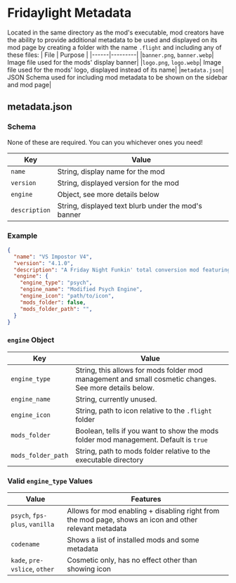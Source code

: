 # Fridaylight Metadata
Located in the same directory as the mod's executable, mod creators have the ability to provide additional metadata to be used and displayed on its mod page by creating a folder with the name `.flight` and including any of these files:
| File | Purpose |
|------|---------|
|`banner.png`, `banner.webp`| Image file used for the mods' display banner|
|`logo.png`, `logo.webp`| Image file used for the mods' logo, displayed instead of its name|
|`metadata.json`| JSON Schema used for including mod metadata to be shown on the sidebar and mod page|

## metadata.json

### Schema

None of these are required. You can you whichever ones you need!

| Key | Value |
|-----|-------|
|`name`| String, display name for the mod|
|`version`| String, displayed version for the mod |
|`engine`| Object, see more details below |
|`description`| String, displayed text blurb under the mod's banner |

### Example 
```json
{
  "name": "VS Impostor V4",
  "version": "4.1.0",
  "description": "A Friday Night Funkin' total conversion mod featuring 62 brand new songs spread out across 12 weeks..",
  "engine": {
    "engine_type": "psych",
    "engine_name": "Modified Psych Engine",
    "engine_icon": "path/to/icon",
    "mods_folder": false,
    "mods_folder_path": "",
  }
}
```

### `engine` Object

| Key | Value |
|-----|-------|
| `engine_type` | String, this allows for mods folder mod management and small cosmetic changes. See more details below. |
| `engine_name` | String, currently unused. |
| `engine_icon` | String, path to icon relative to the `.flight` folder |
| `mods_folder` | Boolean, tells if you want to show the mods folder mod management. Default is `true` |
| `mods_folder_path` | String, path to mods folder relative to the executable directory |

### Valid `engine_type` Values
| Value | Features |
|-------|----------|
|`psych`, `fps-plus`, `vanilla` | Allows for mod enabling + disabling right from the mod page, shows an icon and other relevant metadata |
| `codename` | Shows a list of installed mods and some metadata |
| `kade`, `pre-vslice`, `other` | Cosmetic only, has no effect other than showing icon |
